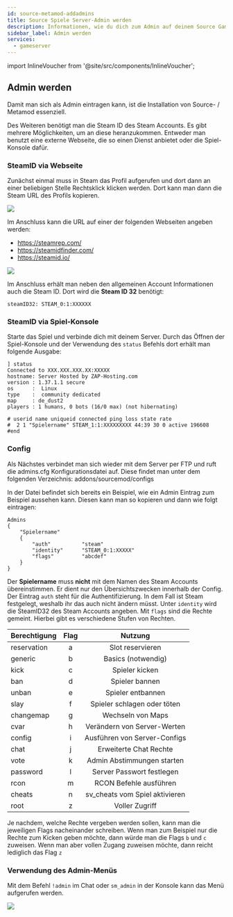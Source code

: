 ```yaml
---
id: source-metamod-addadmins
title: Source Spiele Server-Admin werden
description: Informationen, wie du dich zum Admin auf deinem Source Gameserver von ZAP-Hosting machen kannst - ZAP-Hosting.com Dokumentation
sidebar_label: Admin werden
services:
  - gameserver
---
```


import InlineVoucher from '@site/src/components/InlineVoucher';

## Admin werden

Damit man sich als Admin eintragen kann, ist die Installation von Source- / Metamod essenziell.

Des Weiteren benötigt man die Steam ID des Steam Accounts. Es gibt mehrere Möglichkeiten, um an diese heranzukommen. Entweder man benutzt eine externe Webseite, die so einen Dienst anbietet oder die Spiel-Konsole dafür.

<InlineVoucher />

### SteamID via Webseite

Zunächst einmal muss in Steam das Profil aufgerufen und dort dann an einer beliebigen Stelle Rechtsklick klicken werden. Dort kann man dann die Steam URL des Profils kopieren.

![](https://screensaver01.zap-hosting.com/index.php/s/fyoCMabN6w7DzbH/preview)

Im Anschluss kann die URL auf einer der folgenden Webseiten angeben werden:

- https://steamrep.com/
- https://steamidfinder.com/
- https://steamid.io/

![](https://screensaver01.zap-hosting.com/index.php/s/DTJa9cHQJQNCBay/preview)

Im Anschluss erhält man neben den allgemeinen Account Informationen auch die Steam ID. Dort wird die **Steam ID 32** benötigt:

```
steamID32: STEAM_0:1:XXXXXX
```

### SteamID via Spiel-Konsole

Starte das Spiel und verbinde dich mit deinem Server. Durch das Öffnen der Spiel-Konsole und der Verwendung des `status` Befehls dort erhält man folgende Ausgabe:

```
] status
Connected to XXX.XXX.XXX.XX:XXXXX
hostname: Server Hosted by ZAP-Hosting.com
version : 1.37.1.1 secure
os      :  Linux
type    :  community dedicated
map     : de_dust2
players : 1 humans, 0 bots (16/0 max) (not hibernating)

# userid name uniqueid connected ping loss state rate
#  2 1 "Spielername" STEAM_1:1:XXXXXXXXX 44:39 30 0 active 196608
#end
```

### Config

Als Nächstes verbindet man sich wieder mit dem Server per FTP und ruft die admins.cfg Konfigurationsdatei auf. Diese findet man unter dem folgenden Verzeichnis: addons/sourcemod/configs

In der Datei befindet sich bereits ein Beispiel, wie ein Admin Eintrag zum Beispiel aussehen kann. Diesen kann man so kopieren und dann wie folgt eintragen:

```
Admins
{
	"Spielername"
	{
		"auth"			"steam"
		"identity"		"STEAM_0:1:XXXXX"
		"flags"			"abcdef"
	}
}
```

Der **Spielername** muss **nicht** mit dem Namen des Steam Accounts übereinstimmen. Er dient nur den Übersichtszwecken innerhalb der Config. Der Eintrag `auth` steht für die Authentifizierung. In dem Fall ist Steam festgelegt, weshalb ihr das auch nicht ändern müsst. Unter `identity` wird die SteamID32 des Steam Accounts angeben. Mit `flags` sind die Rechte gemeint. Hierbei gibt es verschiedene Stufen von Rechten. 


| Berechtigung | Flag  | Nutzung |
| ------------|:----:|:--------:|
| reservation | a | Slot reservieren |
| generic | b |  Basics (notwendig)  |
| kick | c |  Spieler kicken  |
| ban | d |  Spieler bannen   |
| unban | e |   Spieler entbannen  |
| slay | f |  Spieler schlagen oder töten   |
| changemap | g |   Wechseln von Maps  |
| cvar | h |   Verändern von Server-Werten  |
| config | i |  Ausführen von Server-Configs   |
| chat | j |   Erweiterte Chat Rechte  |
| vote | k |  Admin Abstimmungen starten   |
| password | l |  Server Passwort festlegen   |
| rcon | m |  RCON Befehle ausführen   |
| cheats | n |  sv_cheats vom Spiel aktivieren   |
| root | z |  Voller Zugriff   |


Je nachdem, welche Rechte vergeben werden sollen, kann man die jeweiligen Flags nacheinander schreiben. Wenn man zum Beispiel nur die Rechte zum Kicken geben möchte, dann würde man die Flags `b` und `c` zuweisen. Wenn man aber vollen Zugang zuweisen möchte, dann reicht lediglich das Flag `z`

### Verwendung des Admin-Menüs 

Mit dem Befehl `!admin` im Chat oder `sm_admin` in der Konsole kann das Menü aufgerufen werden.

![](https://screensaver01.zap-hosting.com/index.php/s/o6WyMxb4NiEfNim/preview)
